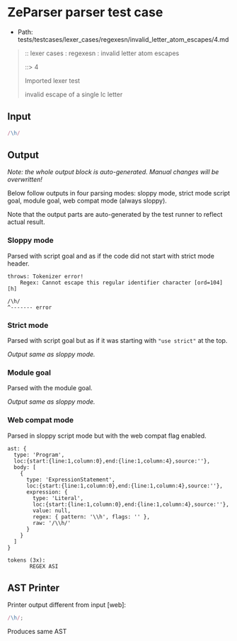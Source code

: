 # ZeParser parser test case

- Path: tests/testcases/lexer_cases/regexesn/invalid_letter_atom_escapes/4.md

> :: lexer cases : regexesn : invalid letter atom escapes
>
> ::> 4
>
> Imported lexer test
>
> invalid escape of a single lc letter


## Input

`````js
/\h/
`````

## Output

_Note: the whole output block is auto-generated. Manual changes will be overwritten!_

Below follow outputs in four parsing modes: sloppy mode, strict mode script goal, module goal, web compat mode (always sloppy).

Note that the output parts are auto-generated by the test runner to reflect actual result.

### Sloppy mode

Parsed with script goal and as if the code did not start with strict mode header.

`````
throws: Tokenizer error!
    Regex: Cannot escape this regular identifier character [ord=104][h]

/\h/
^------- error
`````

### Strict mode

Parsed with script goal but as if it was starting with `"use strict"` at the top.

_Output same as sloppy mode._

### Module goal

Parsed with the module goal.

_Output same as sloppy mode._

### Web compat mode

Parsed in sloppy script mode but with the web compat flag enabled.

`````
ast: {
  type: 'Program',
  loc:{start:{line:1,column:0},end:{line:1,column:4},source:''},
  body: [
    {
      type: 'ExpressionStatement',
      loc:{start:{line:1,column:0},end:{line:1,column:4},source:''},
      expression: {
        type: 'Literal',
        loc:{start:{line:1,column:0},end:{line:1,column:4},source:''},
        value: null,
        regex: { pattern: '\\h', flags: '' },
        raw: '/\\h/'
      }
    }
  ]
}

tokens (3x):
       REGEX ASI
`````


## AST Printer

Printer output different from input [web]:

````js
/\h/;
````

Produces same AST
